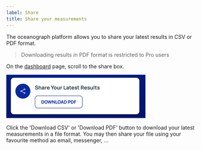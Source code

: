 ```yaml
---
label: Share
title: Share your measurements
---
```


The oceanograph platform allows you to share your latest results in CSV or PDF format.

> Downloading results in PDF format is restricted to Pro users

On the [dashboard](https://www.oceanograph.net/dashboard) page, scroll to the share box.

![Download your values in a file](./images/share.png)

Click the 'Download CSV' or 'Download PDF' button to download your latest measurements in a file format.
You may then share your file using your favourite method ao email, messenger, ...